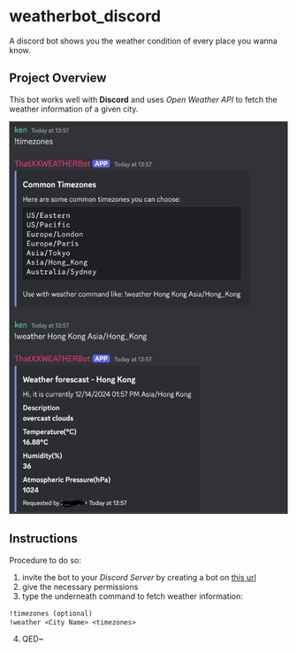 # weatherbot_discord

A discord bot shows you the weather condition of every place you wanna know.

## Project Overview

This bot works well with **Discord** and uses *Open Weather API* to fetch the weather information of a given city. 

<p>
  <img src='./images/image2.png' />
</p>

## Instructions

Procedure to do so:
1. invite the bot to your *Discord Server* by creating a bot on [this url](https://discord.com/developers/docs/intro)
2. give the necessary permissions
3. type the underneath command to fetch weather information:
   
```
!timezones (optional)
!weather <City Name> <timezones>
```

4. QED~
